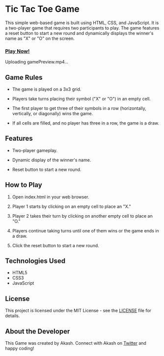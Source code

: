 # Tic Tac Toe Game

This simple web-based game is built using HTML, CSS, and JavaScript. It is a two-player game that requires two participants to play. The game features a reset button to start a new round and dynamically displays the winner's name as "X" or "O" on the screen.

### [Play Now!]()

Uploading gamePreview.mp4…

## Game Rules
- The game is played on a 3x3 grid.

- Players take turns placing their symbol ("X" or "O") in an empty cell.

- The first player to get three of their symbols in a row (horizontally, 
  vertically, or diagonally) wins the game.

- If all cells are filled, and no player has three in a row, the game is a draw.



## Features
- Two-player gameplay.

- Dynamic display of the winner's name.

- Reset button to start a new round.



## How to Play
1. Open index.html in your web browser.

2. Player 1 starts by clicking on an empty cell to place an "X."

3. Player 2 takes their turn by clicking on another empty cell to place an "O."

4. Players continue taking turns until one of them wins or the game ends in a draw.

5. Click the reset button to start a new round.



## Technologies Used
- HTML5
- CSS3
- JavaScript



## License
This project is licensed under the MIT License - see the [LICENSE](LICENSE) file for details.

## About the Developer

This Game was created by Akash. Connect with Akash on [Twitter](https://twitter.com/THEAkash04) and happy coding!
